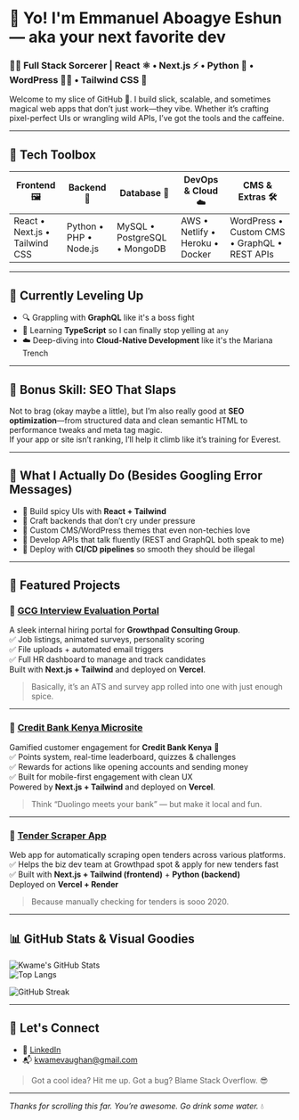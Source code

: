# 👋 Yo! I'm Emmanuel Aboagye Eshun — aka your next favorite dev

### 👨‍💻 Full Stack Sorcerer | React ⚛️ • Next.js ⚡ • Python 🐍 • WordPress 🧙‍♂️ • Tailwind CSS 💨

Welcome to my slice of GitHub 🍕. I build slick, scalable, and sometimes magical web apps that don’t just work—they vibe. Whether it’s crafting pixel-perfect UIs or wrangling wild APIs, I’ve got the tools and the caffeine.

---

## 🧰 Tech Toolbox

| Frontend 🖼️ | Backend 🔧 | Database 💾 | DevOps & Cloud ☁️ | CMS & Extras 🛠️ |
|-------------|------------|-------------|-------------------|-----------------|
| React • Next.js • Tailwind CSS | Python • PHP • Node.js | MySQL • PostgreSQL • MongoDB | AWS • Netlify • Heroku • Docker | WordPress • Custom CMS • GraphQL • REST APIs |

---

## 🌱 Currently Leveling Up

- 🔍 Grappling with **GraphQL** like it's a boss fight  
- 🧠 Learning **TypeScript** so I can finally stop yelling at `any`  
- ☁️ Deep-diving into **Cloud-Native Development** like it's the Mariana Trench

---

## 🧠 Bonus Skill: SEO That Slaps

Not to brag (okay maybe a little), but I’m also really good at **SEO optimization**—from structured data and clean semantic HTML to performance tweaks and meta tag magic.  
If your app or site isn’t ranking, I’ll help it climb like it’s training for Everest.

---

## 🔧 What I Actually Do (Besides Googling Error Messages)

- 🎨 Build spicy UIs with **React + Tailwind**  
- 🔗 Craft backends that don’t cry under pressure  
- 🧱 Custom CMS/WordPress themes that even non-techies love  
- 📡 Develop APIs that talk fluently (REST and GraphQL both speak to me)  
- 🚀 Deploy with **CI/CD pipelines** so smooth they should be illegal

---

## 🚀 Featured Projects

### 🔹 [GCG Interview Evaluation Portal](https://github.com/kwamevaughan/gcg-interview-evaluation)

A sleek internal hiring portal for **Growthpad Consulting Group**.  
✅ Job listings, animated surveys, personality scoring  
✅ File uploads + automated email triggers  
✅ Full HR dashboard to manage and track candidates  
Built with **Next.js + Tailwind** and deployed on **Vercel**.  
> Basically, it’s an ATS and survey app rolled into one with just enough spice.

---

### 🔹 [Credit Bank Kenya Microsite](https://github.com/kwamevaughan/credit-bank-microsite)

Gamified customer engagement for **Credit Bank Kenya** 🎯  
✅ Points system, real-time leaderboard, quizzes & challenges  
✅ Rewards for actions like opening accounts and sending money  
✅ Built for mobile-first engagement with clean UX  
Powered by **Next.js + Tailwind** and deployed on **Vercel**.  
> Think “Duolingo meets your bank” — but make it local and fun.

---

### 🔹 [Tender Scraper App](https://github.com/kwamevaughan/tender-scraper-frontend)

Web app for automatically scraping open tenders across various platforms.  
✅ Helps the biz dev team at Growthpad spot & apply for new tenders fast  
✅ Built with **Next.js + Tailwind (frontend)** + **Python (backend)**  
Deployed on **Vercel + Render**  
> Because manually checking for tenders is sooo 2020.

---

## 📊 GitHub Stats & Visual Goodies

![Kwame's GitHub Stats](https://github-readme-stats.vercel.app/api?username=kwamevaughan&show_icons=true&theme=radical&hide_border=true)  
![Top Langs](https://github-readme-stats.vercel.app/api/top-langs/?username=kwamevaughan&layout=compact&theme=radical&hide_border=true)

![GitHub Streak](https://streak-stats.demolab.com/?user=kwamevaughan&theme=radical&hide_border=true)

---

## 🤝 Let's Connect

- 🔗 [LinkedIn](https://gh.linkedin.com/in/emmanuel-aboagye-eshun)  
- 📬 kwamevaughan@gmail.com

> Got a cool idea? Hit me up. Got a bug? Blame Stack Overflow. 😎

---

_Thanks for scrolling this far. You’re awesome. Go drink some water._ 💧
